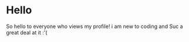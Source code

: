 # Hello

 So hello to everyone who views my profile! i am new to coding and Suc a great deal at it :'(
